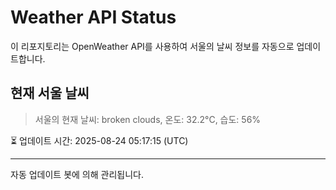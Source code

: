
# Weather API Status

이 리포지토리는 OpenWeather API를 사용하여 서울의 날씨 정보를 자동으로 업데이트합니다.

## 현재 서울 날씨
> 서울의 현재 날씨: broken clouds, 온도: 32.2°C, 습도: 56%

⏳ 업데이트 시간: 2025-08-24 05:17:15 (UTC)

---
자동 업데이트 봇에 의해 관리됩니다.
